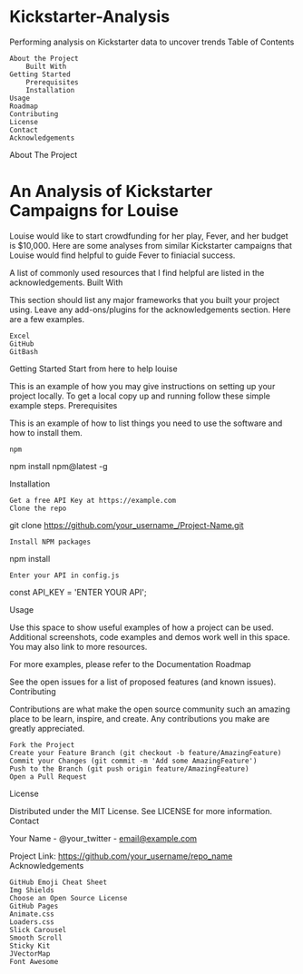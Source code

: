# Kickstarter-Analysis
Performing analysis on Kickstarter data to uncover trends
Table of Contents

    About the Project
        Built With
    Getting Started
        Prerequisites
        Installation
    Usage
    Roadmap
    Contributing
    License
    Contact
    Acknowledgements

About The Project

# An Analysis of Kickstarter Campaigns for Louise

Louise would like to start crowdfunding for her play, Fever, and her budget is $10,000. Here are some analyses from similar Kickstarter campaigns that Louise would find helpful to guide Fever to finiacial success. 

A list of commonly used resources that I find helpful are listed in the acknowledgements.
Built With

This section should list any major frameworks that you built your project using. Leave any add-ons/plugins for the acknowledgements section. Here are a few examples.

    Excel
    GitHub
    GitBash

Getting Started
Start from here to help louise

This is an example of how you may give instructions on setting up your project locally. To get a local copy up and running follow these simple example steps.
Prerequisites

This is an example of how to list things you need to use the software and how to install them.

    npm

npm install npm@latest -g

Installation

    Get a free API Key at https://example.com
    Clone the repo

git clone https://github.com/your_username_/Project-Name.git

    Install NPM packages

npm install

    Enter your API in config.js

const API_KEY = 'ENTER YOUR API';

Usage

Use this space to show useful examples of how a project can be used. Additional screenshots, code examples and demos work well in this space. You may also link to more resources.

For more examples, please refer to the Documentation
Roadmap

See the open issues for a list of proposed features (and known issues).
Contributing

Contributions are what make the open source community such an amazing place to be learn, inspire, and create. Any contributions you make are greatly appreciated.

    Fork the Project
    Create your Feature Branch (git checkout -b feature/AmazingFeature)
    Commit your Changes (git commit -m 'Add some AmazingFeature')
    Push to the Branch (git push origin feature/AmazingFeature)
    Open a Pull Request

License

Distributed under the MIT License. See LICENSE for more information.
Contact

Your Name - @your_twitter - email@example.com

Project Link: https://github.com/your_username/repo_name
Acknowledgements

    GitHub Emoji Cheat Sheet
    Img Shields
    Choose an Open Source License
    GitHub Pages
    Animate.css
    Loaders.css
    Slick Carousel
    Smooth Scroll
    Sticky Kit
    JVectorMap
    Font Awesome
